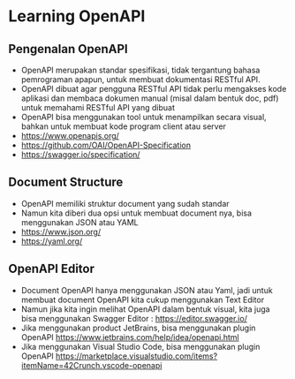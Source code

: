 # Learning OpenAPI

## Pengenalan OpenAPI

- OpenAPI merupakan standar spesifikasi, tidak tergantung bahasa pemrograman apapun, untuk membuat dokumentasi RESTful API.
- OpenAPI dibuat agar pengguna RESTful API tidak perlu mengakses kode aplikasi dan membaca dokumen manual (misal dalam bentuk doc, pdf) untuk memahami RESTful API yang dibuat 
- OpenAPI bisa menggunakan tool untuk menampilkan secara visual, bahkan untuk membuat kode program client atau server 
- https://www.openapis.org/  
- https://github.com/OAI/OpenAPI-Specification  
- https://swagger.io/specification/  

## Document Structure

- OpenAPI memiliki struktur document yang sudah standar
- Namun kita diberi dua opsi untuk membuat document nya, bisa menggunakan JSON atau YAML 
- https://www.json.org/  
- https://yaml.org/  

## OpenAPI Editor

- Document OpenAPI hanya menggunakan JSON atau Yaml, jadi untuk membuat document OpenAPI kita cukup menggunakan Text Editor
- Namun jika kita ingin melihat OpenAPI dalam bentuk visual, kita juga bisa menggunakan Swagger Editor : https://editor.swagger.io/  
- Jika menggunakan product JetBrains, bisa menggunakan plugin OpenAPI https://www.jetbrains.com/help/idea/openapi.html  
- Jika menggunakan Visual Studio Code, bisa menggunakan plugin OpenAPI https://marketplace.visualstudio.com/items?itemName=42Crunch.vscode-openapi  


